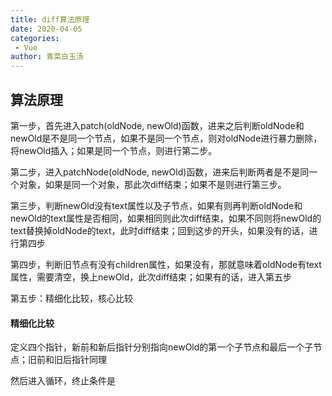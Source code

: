 ```yaml
---
title: diff算法原理
date: 2020-04-05
categories:
 - Vue
author: 青菜白玉汤
---
```


## 算法原理
第一步，首先进入patch(oldNode, newOld)函数，进来之后判断oldNode和newOld是不是同一个节点，如果不是同一个节点，则对oldNode进行暴力删除，将newOld插入；如果是同一个节点，则进行第二步。

第二步，进入patchNode(oldNode, newOld)函数，进来后判断两者是不是同一个对象，如果是同一个对象，那此次diff结束；如果不是则进行第三步。

第三步，判断newOld没有text属性以及子节点，如果有则再判断oldNode和newOld的text属性是否相同，如果相同则此次diff结束，如果不同则将newOld的text替换掉oldNode的text，此时diff结束；回到这步的开头，如果没有的话，进行第四步

第四步，判断旧节点有没有children属性，如果没有，那就意味着oldNode有text属性，需要清空，换上newOld，此次diff结束；如果有的话，进入第五步

第五步：精细化比较，核心比较

#### 精细化比较
定义四个指针，新前和新后指针分别指向newOld的第一个子节点和最后一个子节点；旧前和旧后指针同理

然后进入循环，终止条件是